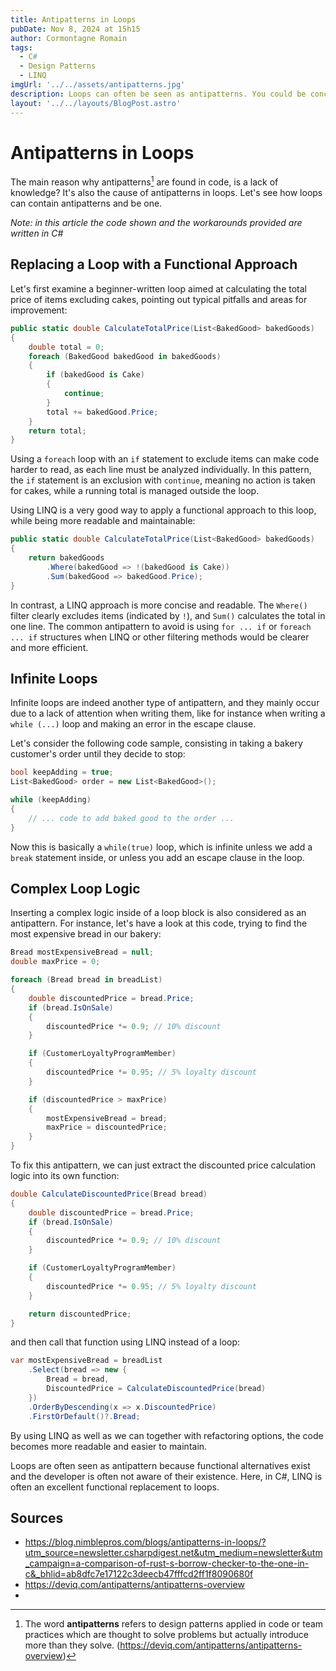 ```yaml
---
title: Antipatterns in Loops
pubDate: Nov 8, 2024 at 15h15
author: Cormontagne Romain
tags:
  - C#
  - Design Patterns
  - LINQ
imgUrl: '../../assets/antipatterns.jpg'
description: Loops can often be seen as antipatterns. You could be concerned, as they are a fundamental structure in most languages, but not all loops are antipattern. Learn here which ones, and what you can do to fix them
layout: '../../layouts/BlogPost.astro'
---
```

# Antipatterns in Loops

The main reason why antipatterns[^1] are found in code, is a lack of knowledge? It's also the cause of antipatterns in loops. Let's see how loops can contain antipatterns and be one.

_Note: in this article the code shown and the workarounds provided are written in C#_

## Replacing a Loop with a Functional Approach

Let's first examine a beginner-written loop aimed at calculating the total price of items excluding cakes, pointing out typical pitfalls and areas for improvement:

```cs
public static double CalculateTotalPrice(List<BakedGood> bakedGoods)
{
    double total = 0;
    foreach (BakedGood bakedGood in bakedGoods)
    {
        if (bakedGood is Cake)
        {
            continue;
        }
        total += bakedGood.Price;
    }
    return total;
}
```

Using a `foreach` loop with an `if` statement to exclude items can make code harder to read, as each line must be analyzed individually. In this pattern, the `if` statement is an exclusion with `continue`, meaning no action is taken for cakes, while a running total is managed outside the loop.

Using LINQ is a very good way to apply a functional approach to this loop, while being more readable and maintainable:

```cs
public static double CalculateTotalPrice(List<BakedGood> bakedGoods)
{
    return bakedGoods
        .Where(bakedGood => !(bakedGood is Cake))
        .Sum(bakedGood => bakedGood.Price);
}
```



In contrast, a LINQ approach is more concise and readable. The `Where()` filter clearly excludes items (indicated by `!`), and `Sum()` calculates the total in one line. The common antipattern to avoid is using `for ... if` or `foreach ... if` structures when LINQ or other filtering methods would be clearer and more efficient.

## Infinite Loops

Infinite loops are indeed another type of antipattern, and they mainly occur due to a lack of attention when writing them, like for instance when writing a `while (...)` loop and making an error in the escape clause.

Let's consider the following code sample, consisting in taking a bakery customer's order until they decide to stop:

```cs
bool keepAdding = true;
List<BakedGood> order = new List<BakedGood>();

while (keepAdding)
{
    // ... code to add baked good to the order ...
}
```

Now this is basically a `while(true)` loop, which is infinite unless we add a `break` statement inside, or unless you add an escape clause in the loop.

## Complex Loop Logic

Inserting a complex logic inside of a loop block is also considered as an antipattern. For instance, let's have a look at this code, trying to find the most expensive bread in our bakery:

```cs
Bread mostExpensiveBread = null;
double maxPrice = 0;

foreach (Bread bread in breadList)
{
    double discountedPrice = bread.Price;
    if (bread.IsOnSale)
    {
        discountedPrice *= 0.9; // 10% discount
    }

    if (CustomerLoyaltyProgramMember)
    {
        discountedPrice *= 0.95; // 5% loyalty discount
    }

    if (discountedPrice > maxPrice)
    {
        mostExpensiveBread = bread;
        maxPrice = discountedPrice;
    }
}
```

To fix this antipattern, we can just extract the discounted price calculation logic into its own function:

```cs
double CalculateDiscountedPrice(Bread bread)
{
    double discountedPrice = bread.Price;
    if (bread.IsOnSale)
    {
        discountedPrice *= 0.9; // 10% discount
    }

    if (CustomerLoyaltyProgramMember)
    {
        discountedPrice *= 0.95; // 5% loyalty discount
    }

    return discountedPrice;
}
```
and then call that function using LINQ instead of a loop:

```cs
var mostExpensiveBread = breadList
    .Select(bread => new { 
        Bread = bread, 
        DiscountedPrice = CalculateDiscountedPrice(bread) 
    })
    .OrderByDescending(x => x.DiscountedPrice)
    .FirstOrDefault()?.Bread;
```
By using LINQ as well as we can together with refactoring options, the code becomes more readable and easier to maintain.

Loops are often seen as antipattern because functional alternatives exist and the developer is often not aware of their existence. Here, in C#, LINQ is often an excellent functional replacement to loops.


## Sources

- <https://blog.nimblepros.com/blogs/antipatterns-in-loops/?utm_source=newsletter.csharpdigest.net&utm_medium=newsletter&utm_campaign=a-comparison-of-rust-s-borrow-checker-to-the-one-in-c&_bhlid=ab8dfc7e17122c3deecb47fffcd2ff1f8090680f>
- <https://deviq.com/antipatterns/antipatterns-overview>
- 

[^1]: The word **antipatterns** refers to design patterns applied in code or team practices which are thought to solve problems but actually introduce more than they solve. (https://deviq.com/antipatterns/antipatterns-overview)